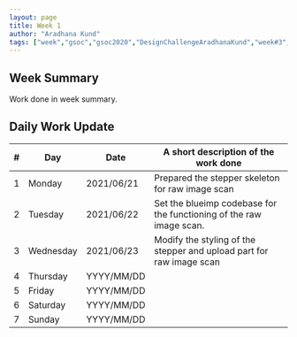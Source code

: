 ```yaml
---
layout: page
title: Week 1
author: "Aradhana Kund"
tags: ["week","gsoc","gsoc2020","DesignChallengeAradhanaKund","week#3","eval#1"]
---
```


## Week Summary

 
Work done in week summary.

## Daily Work Update

|\#|Day|Date|A short description of the work done|  
|---	|---	|---	|---	|  
|1   	| Monday 	|   2021/06/21	| Prepared the stepper skeleton for raw image scan |  
|2   	| Tuesday  	|   2021/06/22	| Set the blueimp codebase for the functioning of the raw image scan.	|  
|3   	| Wednesday  	|  2021/06/23 	| Modify the styling of the stepper and upload part for raw image scan |  
|4   	| Thursday  	|   YYYY/MM/DD	|  |  
|5   	| Friday  	|   YYYY/MM/DD	|  |  
|6   	| Saturday  	|   YYYY/MM/DD	| 	|  
|7   	| Sunday  	|   YYYY/MM/DD	|  |  
